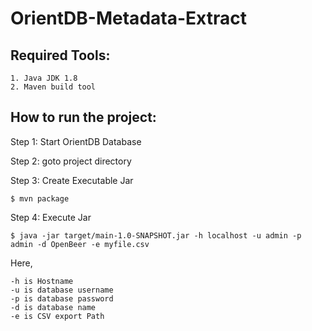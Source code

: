 # OrientDB-Metadata-Extract

## Required Tools:
    1. Java JDK 1.8
    2. Maven build tool

## How to run the project:

Step 1: Start OrientDB Database

Step 2: goto project directory

Step 3: Create Executable Jar

    $ mvn package

Step 4: Execute Jar

    $ java -jar target/main-1.0-SNAPSHOT.jar -h localhost -u admin -p admin -d OpenBeer -e myfile.csv

Here,

    -h is Hostname
    -u is database username
    -p is database password
    -d is database name
    -e is CSV export Path